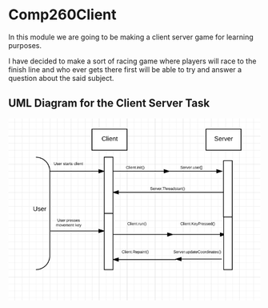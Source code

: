 # Comp260Client
In this module we are going to be making a client server game for learning purposes.

I have decided to make a sort of racing game where players will race to the finish line and who ever gets there first will be able to try and answer a question about the said subject.

## UML Diagram for the Client Server Task
![alt tag](https://github.com/TheHarlander/Comp260Client/blob/master/ClientServerUML.png?raw=true)
